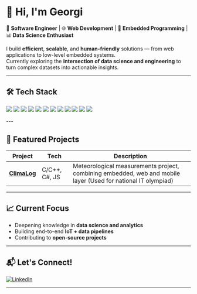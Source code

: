 # 👋 Hi, I'm Georgi

🚀 **Software Engineer** | 🌐 **Web Development** | 🔌 **Embedded Programming** | 📊 **Data Science Enthusiast**  

I build **efficient**, **scalable**, and **human-friendly** solutions — from web applications to low-level embedded systems.  
Currently exploring the **intersection of data science and engineering** to turn complex datasets into actionable insights.

---

## 🛠 Tech Stack

<p align="left">
  <!-- Web -->
  <img src="https://img.shields.io/badge/.NET-512BD4?style=for-the-badge&logo=dotnet&logoColor=white" />
  <img src="https://img.shields.io/badge/SQL-003B57?style=for-the-badge&logo=databricks&logoColor=white" />
  <img src="https://img.shields.io/badge/HTML5-E34F26?style=for-the-badge&logo=html5&logoColor=white" />
  <img src="https://img.shields.io/badge/CSS3-1572B6?style=for-the-badge&logo=css3&logoColor=white" />
  <img src="https://img.shields.io/badge/JavaScript-F7DF1E?style=for-the-badge&logo=javascript&logoColor=black" />
  <img src="https://img.shields.io/badge/React-61DAFB?style=for-the-badge&logo=react&logoColor=black" />
  
  <!-- Embedded -->
  <img src="https://img.shields.io/badge/C-00599C?style=for-the-badge&logo=c&logoColor=white" />
  <img src="https://img.shields.io/badge/C++-00599C?style=for-the-badge&logo=cplusplus&logoColor=white" />
  
  <!-- Data Science -->
  <img src="https://img.shields.io/badge/Python-3776AB?style=for-the-badge&logo=python&logoColor=white" />
  <img src="https://img.shields.io/badge/Pandas-150458?style=for-the-badge&logo=pandas&logoColor=white" />
  <img src="https://img.shields.io/badge/Numpy-013243?style=for-the-badge&logo=numpy&logoColor=white" />
  <img src="https://img.shields.io/badge/Matplotlib-003B57?style=for-the-badge&logo=plotly&logoColor=white" />
</p>
---

## 📂 Featured Projects

| Project | Tech | Description |
|---------|------|-------------|
| **[ClimaLog](#)** | C/C++, C#, JS | Meteorological measurements project, combining embedded, web and mobile layer (Used for national IT olympiad) |

---

## 📈 Current Focus
- Deepening knowledge in **data science and analytics**
- Building end-to-end **IoT + data pipelines**
- Contributing to **open-source projects**

---

## 📬 Let's Connect!
[![LinkedIn](https://img.shields.io/badge/LinkedIn-0A66C2?style=flat&logo=linkedin&logoColor=white)](https://www.linkedin.com/in/yourprofile)

---

<!---
georginikolov7/georginikolov7 is a ✨ special ✨ repository because its `README.md` (this file) appears on your GitHub profile.
You can click the Preview link to take a look at your changes.
--->
